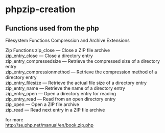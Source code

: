 # phpzip-creation


## Functions used from the php 
Filesystem Functions
Compression and Archive Extensions

Zip Functions 
zip_close — Close a ZIP file archive   
zip_entry_close — Close a directory entry  
zip_entry_compressedsize — Retrieve the compressed size of a directory entry  
zip_entry_compressionmethod — Retrieve the compression method of a directory entry  
zip_entry_filesize — Retrieve the actual file size of a directory entry 
zip_entry_name — Retrieve the name of a directory entry  
zip_entry_open — Open a directory entry for reading  
zip_entry_read — Read from an open directory entry  
zip_open — Open a ZIP file archive  
zip_read — Read next entry in a ZIP file archive  

for more  
http://se.php.net/manual/en/book.zip.php  
